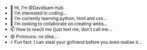 - 👋 Hi, I’m @Davidsam-hub
- 👀 I’m interested in coding...
- 🌱 I’m currently learning python, html and css...
- 💞️ I’m looking to collaborate on creating webs..
- 📫 How to reach me (just text me, don't call me...
- 😄 Pronouns: no idea...
- ⚡ Fun fact: I can steal your girfriend before you even realise it...

<!---
Davidsam-hub/Davidsam-hub is a ✨ special ✨ repository because its `README.md` (this file) appears on your GitHub profile.
You can click the Preview link to take a look at your changes.
--->
